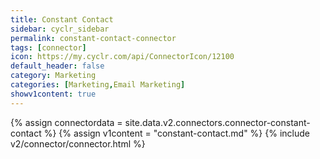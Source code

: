 ```yaml
---
title: Constant Contact
sidebar: cyclr_sidebar
permalink: constant-contact-connector
tags: [connector]
icon: https://my.cyclr.com/api/ConnectorIcon/12100
default_header: false
category: Marketing
categories: [Marketing,Email Marketing]
showv1content: true
---
```

{% assign connectordata = site.data.v2.connectors.connector-constant-contact %}
{% assign v1content = "constant-contact.md" %}
{% include v2/connector/connector.html %}	